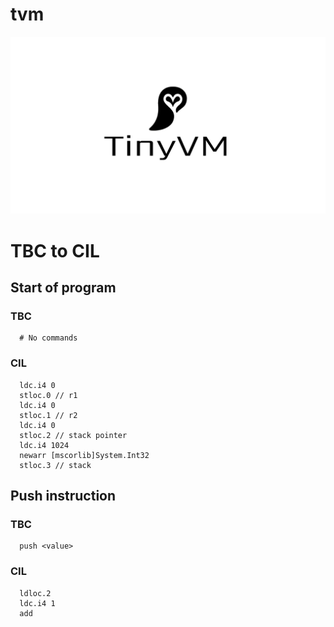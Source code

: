 # tvm

![TinyVMLogo](readmeresourses/logo.png)

# TBC to CIL 
## Start of program 
### TBC 
``` TBC 
  # No commands
```
### CIL 
``` CIL 
  ldc.i4 0
  stloc.0 // r1 
  ldc.i4 0
  stloc.1 // r2
  ldc.i4 0
  stloc.2 // stack pointer
  ldc.i4 1024
  newarr [mscorlib]System.Int32
  stloc.3 // stack
```
## Push instruction 
### TBC 
``` TBC 
  push <value>
```
### CIL 
``` CIL 
  ldloc.2
  ldc.i4 1
  add 
  
```
